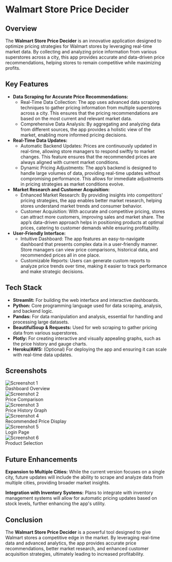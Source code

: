 <!DOCTYPE html>
<html lang="en">
<head>
    <meta charset="UTF-8">
    <meta name="viewport" content="width=device-width, initial-scale=1.0">
   
   
</head>
<body>
    <h1>Walmart Store Price Decider</h1>
    <h2>Overview</h2>
    <p>The <strong>Walmart Store Price Decider</strong> is an innovative application designed to optimize pricing strategies for Walmart stores by leveraging real-time market data. By collecting and analyzing price information from various superstores across a city, this app provides accurate and data-driven price recommendations, helping stores to remain competitive while maximizing profits.</p>
    <h2>Key Features</h2>
    <ul>
        <li>
            <strong>Data Scraping for Accurate Price Recommendations:</strong>
            <ul>
                <li><span>Real-Time Data Collection:</span> The app uses advanced data scraping techniques to gather pricing information from multiple superstores across a city. This ensures that the pricing recommendations are based on the most current and relevant market data.</li>
                <li><span>Comprehensive Data Analysis:</span> By aggregating and analyzing data from different sources, the app provides a holistic view of the market, enabling more informed pricing decisions.</li>
            </ul>
        </li>
        <li>
            <strong>Real-Time Data Updates:</strong>
            <ul>
                <li><span>Automatic Backend Updates:</span> Prices are continuously updated in real-time, allowing store managers to respond swiftly to market changes. This feature ensures that the recommended prices are always aligned with current market conditions.</li>
                <li><span>Dynamic Pricing Adjustments:</span> The app’s backend is designed to handle large volumes of data, providing real-time updates without compromising performance. This allows for immediate adjustments in pricing strategies as market conditions evolve.</li>
            </ul>
        </li>
        <li>
            <strong>Market Research and Customer Acquisition:</strong>
            <ul>
                <li><span>Enhanced Market Research:</span> By providing insights into competitors' pricing strategies, the app enables better market research, helping stores understand market trends and consumer behavior.</li>
                <li><span>Customer Acquisition:</span> With accurate and competitive pricing, stores can attract more customers, improving sales and market share. The app’s data-driven approach helps in positioning products at optimal prices, catering to customer demands while ensuring profitability.</li>
            </ul>
        </li>
        <li>
            <strong>User-Friendly Interface:</strong>
            <ul>
                <li><span>Intuitive Dashboard:</span> The app features an easy-to-navigate dashboard that presents complex data in a user-friendly manner. Store managers can view price comparisons, historical data, and recommended prices all in one place.</li>
                <li><span>Customizable Reports:</span> Users can generate custom reports to analyze price trends over time, making it easier to track performance and make strategic decisions.</li>
            </ul>
        </li>
    </ul>
    <h2>Tech Stack</h2>
    <div class="tech-stack">
        <ul>
            <li><strong>Streamlit:</strong> For building the web interface and interactive dashboards.</li>
            <li><strong>Python:</strong> Core programming language used for data scraping, analysis, and backend logic.</li>
            <li><strong>Pandas:</strong> For data manipulation and analysis, essential for handling and processing large datasets.</li>
            <li><strong>BeautifulSoup & Requests:</strong> Used for web scraping to gather pricing data from various superstores.</li>
            <li><strong>Plotly:</strong> For creating interactive and visually appealing graphs, such as the price history and gauge charts.</li>
            <li><strong>Heroku/AWS:</strong> (Optional) For deploying the app and ensuring it can scale with real-time data updates.</li>
        </ul>
    </div>
    <h2>Screenshots</h2>
    <div class="screenshot-grid">
        <div class="screenshot">
            <img src="screenshot1.png" alt="Screenshot 1">
            <div class="screenshot-title">Dashboard Overview</div>
        </div>
        <div class="screenshot">
            <img src="screenshot2.png" alt="Screenshot 2">
            <div class="screenshot-title">Price Comparison</div>
        </div>
        <div class="screenshot">
            <img src="screenshot3.png" alt="Screenshot 3">
            <div class="screenshot-title">Price History Graph</div>
        </div>
        <div class="screenshot">
            <img src="screenshot4.png" alt="Screenshot 4">
            <div class="screenshot-title">Recommended Price Display</div>
        </div>
        <div class="screenshot">
            <img src="screenshot5.png" alt="Screenshot 5">
            <div class="screenshot-title">Login Page</div>
        </div>
        <div class="screenshot">
            <img src="screenshot6.png" alt="Screenshot 6">
            <div class="screenshot-title">Product Selection</div>
        </div>
    </div>
    <h2>Future Enhancements</h2>
    <p><strong>Expansion to Multiple Cities:</strong> While the current version focuses on a single city, future updates will include the ability to scrape and analyze data from multiple cities, providing broader market insights.</p>
    <p><strong>Integration with Inventory Systems:</strong> Plans to integrate with inventory management systems will allow for automatic pricing updates based on stock levels, further enhancing the app's utility.</p>
    <h2>Conclusion</h2>
    <p>The <strong>Walmart Store Price Decider</strong> is a powerful tool designed to give Walmart stores a competitive edge in the market. By leveraging real-time data and advanced analytics, the app provides accurate price recommendations, better market research, and enhanced customer acquisition strategies, ultimately leading to increased profitability.</p>
</body>
</html>
